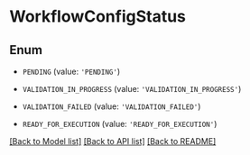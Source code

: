 # WorkflowConfigStatus


## Enum

* `PENDING` (value: `'PENDING'`)

* `VALIDATION_IN_PROGRESS` (value: `'VALIDATION_IN_PROGRESS'`)

* `VALIDATION_FAILED` (value: `'VALIDATION_FAILED'`)

* `READY_FOR_EXECUTION` (value: `'READY_FOR_EXECUTION'`)

[[Back to Model list]](../README.md#documentation-for-models) [[Back to API list]](../README.md#documentation-for-api-endpoints) [[Back to README]](../README.md)



